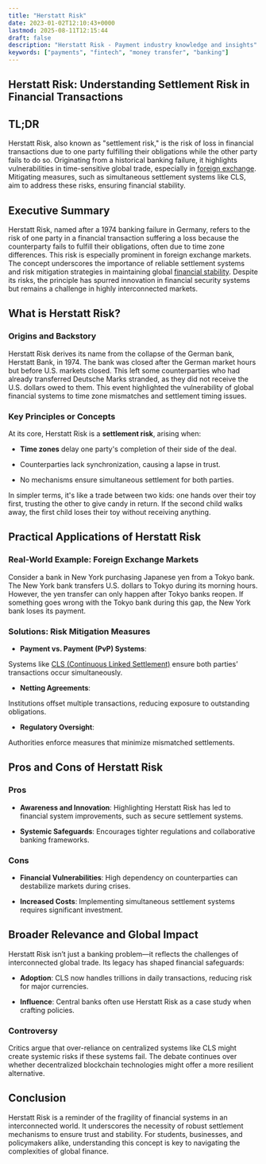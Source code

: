 ```yaml
---
title: "Herstatt Risk"
date: 2023-01-02T12:10:43+0000
lastmod: 2025-08-11T12:15:44
draft: false
description: "Herstatt Risk - Payment industry knowledge and insights"
keywords: ["payments", "fintech", "money transfer", "banking"]
---
```


## Herstatt Risk: Understanding Settlement Risk in Financial Transactions

## TL;DR

Herstatt Risk, also known as "settlement risk," is the risk of loss in financial transactions due to one party fulfilling their obligations while the other party fails to do so. Originating from a historical banking failure, it highlights vulnerabilities in time-sensitive global trade, especially in [foreign exchange](https://faisalkhanllc.xyz/resources/payments-wiki/f/fx-foreign-exchange/). Mitigating measures, such as simultaneous settlement systems like CLS, aim to address these risks, ensuring financial stability.

## Executive Summary

Herstatt Risk, named after a 1974 banking failure in Germany, refers to the risk of one party in a financial transaction suffering a loss because the counterparty fails to fulfill their obligations, often due to time zone differences. This risk is especially prominent in foreign exchange markets. The concept underscores the importance of reliable settlement systems and risk mitigation strategies in maintaining global [financial stability](https://faisalkhanllc.xyz/resources/payments-wiki/f/financial-stability/). Despite its risks, the principle has spurred innovation in financial security systems but remains a challenge in highly interconnected markets.

## What is Herstatt Risk?

### Origins and Backstory

Herstatt Risk derives its name from the collapse of the German bank, Herstatt Bank, in 1974. The bank was closed after the German market hours but before U.S. markets closed. This left some counterparties who had already transferred Deutsche Marks stranded, as they did not receive the U.S. dollars owed to them. This event highlighted the vulnerability of global financial systems to time zone mismatches and settlement timing issues.

### Key Principles or Concepts

At its core, Herstatt Risk is a **settlement risk**, arising when:

- **Time zones** delay one party's completion of their side of the deal.

- Counterparties lack synchronization, causing a lapse in trust.

- No mechanisms ensure simultaneous settlement for both parties.

In simpler terms, it's like a trade between two kids: one hands over their toy first, trusting the other to give candy in return. If the second child walks away, the first child loses their toy without receiving anything.

## Practical Applications of Herstatt Risk

### Real-World Example: Foreign Exchange Markets

Consider a bank in New York purchasing Japanese yen from a Tokyo bank. The New York bank transfers U.S. dollars to Tokyo during its morning hours. However, the yen transfer can only happen after Tokyo banks reopen. If something goes wrong with the Tokyo bank during this gap, the New York bank loses its payment.

### Solutions: Risk Mitigation Measures

- **Payment vs. Payment (PvP) Systems**:

Systems like [CLS (Continuous Linked Settlement)](https://faisalkhanllc.xyz/resources/payments-wiki/c/continuous-linked-settlement-cls/) ensure both parties’ transactions occur simultaneously.

- **Netting Agreements**:

Institutions offset multiple transactions, reducing exposure to outstanding obligations.

- **Regulatory Oversight**:

Authorities enforce measures that minimize mismatched settlements.

## Pros and Cons of Herstatt Risk

### Pros

- **Awareness and Innovation**: Highlighting Herstatt Risk has led to financial system improvements, such as secure settlement systems.

- **Systemic Safeguards**: Encourages tighter regulations and collaborative banking frameworks.

### Cons

- **Financial Vulnerabilities**: High dependency on counterparties can destabilize markets during crises.

- **Increased Costs**: Implementing simultaneous settlement systems requires significant investment.

## Broader Relevance and Global Impact

Herstatt Risk isn’t just a banking problem—it reflects the challenges of interconnected global trade. Its legacy has shaped financial safeguards:

- **Adoption**: CLS now handles trillions in daily transactions, reducing risk for major currencies.

- **Influence**: Central banks often use Herstatt Risk as a case study when crafting policies.

### Controversy

Critics argue that over-reliance on centralized systems like CLS might create systemic risks if these systems fail. The debate continues over whether decentralized blockchain technologies might offer a more resilient alternative.

## Conclusion

Herstatt Risk is a reminder of the fragility of financial systems in an interconnected world. It underscores the necessity of robust settlement mechanisms to ensure trust and stability. For students, businesses, and policymakers alike, understanding this concept is key to navigating the complexities of global finance.